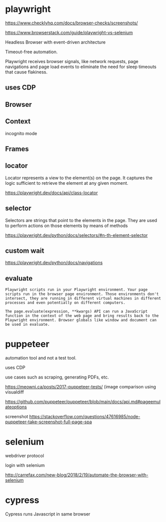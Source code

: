 
# playwright

https://www.checklyhq.com/docs/browser-checks/screenshots/

https://www.browserstack.com/guide/playwright-vs-selenium

Headless Browser with event-driven architecture

Timeout-free automation. 

Playwright receives browser signals, like network requests, page navigations and page load events to eliminate the need for sleep timeouts that cause flakiness.

## uses CDP

## Browser

## Context 

incognito mode

## Frames

## locator

Locator represents a view to the element(s) on the page. It captures the logic sufficient to retrieve the element at any given moment.

https://playwright.dev/docs/api/class-locator

## selector

Selectors are strings that point to the elements in the page. They are used to perform actions on those elements by means of methods 

https://playwright.dev/python/docs/selectors/#n-th-element-selector

## custom wait
https://playwright.dev/python/docs/navigations

## evaluate

```
Playwright scripts run in your Playwright environment. Your page scripts run in the browser page environment. Those environments don't intersect, they are running in different virtual machines in different processes and even potentially on different computers.

The page.evaluate(expression, **kwargs) API can run a JavaScript function in the context of the web page and bring results back to the Playwright environment. Browser globals like window and document can be used in evaluate.
```

# puppeteer

automation tool and not a test tool. 

uses CDP

use cases such as scraping, generating PDFs, etc.


https://meowni.ca/posts/2017-puppeteer-tests/ (image comparison using visualdiff

https://github.com/puppeteer/puppeteer/blob/main/docs/api.md#pageemulateoptions

screenshot
https://stackoverflow.com/questions/47616985/node-puppeteer-take-screenshot-full-page-spa


# selenium

webdriver protocol

login with selenium

http://carrefax.com/new-blog/2018/2/19/automate-the-browser-with-selenium

# cypress

Cypress runs Javascript in same browser

